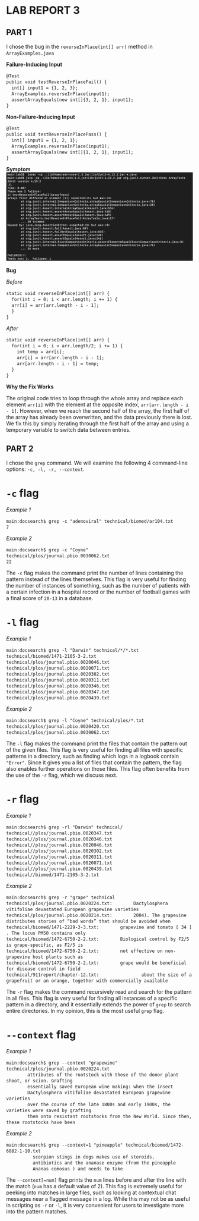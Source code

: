 # LAB REPORT 3

## PART 1
I chose the bug in the ```reverseInPlace(int[] arr)``` method in ```ArrayExamples.java```

**Failure-Inducing Input**
```
@Test
public void testReverseInPlaceFail() {
  int[] input1 = {1, 2, 3};
  ArrayExamples.reverseInPlace(input1);
  assertArrayEquals(new int[]{3, 2, 1}, input1);
}
```

**Non-Failure-Inducing Input**
```
@Test 
public void testReverseInPlacePass() {
  int[] input1 = {1, 2, 1};
  ArrayExamples.reverseInPlace(input1);
  assertArrayEquals(new int[]{1, 2, 1}, input1);
}
```

**Symptom**
![Symptom](/lab3symptoms.png)

**Bug**

*Before*
```
static void reverseInPlace(int[] arr) {
  for(int i = 0; i < arr.length; i += 1) {
  arr[i] = arr[arr.length - i - 1];
  }
}
```
*After*
```
static void reverseInPlace(int[] arr) {
  for(int i = 0; i < arr.length/2; i += 1) {
    int temp = arr[i];
    arr[i] = arr[arr.length - i - 1];
    arr[arr.length - i - 1] = temp;
  }
}
```

**Why the Fix Works**

The original code tries to loop through the whole array and replace each element ```arr[i]``` with the element at the opposite index, ```arr[arr.length - i - 1]```. However, when we reach the second half of the array, the first half of the array has already been overwritten, and the data previously there is lost. We fix this by simply iterating through the first half of the array and using a temporary variable to switch data between entries.

## PART 2

I chose the ```grep``` command. We will examine the following 4 command-line options: ```-c, -l, -r, --context```.

# ```-c``` flag

*Example 1*
```
main:docsearch$ grep -c "adenoviral" technical/biomed/ar104.txt
7
```

*Example 2*
```
main:docsearch$ grep -c "Coyne" technical/plos/journal.pbio.0030062.txt
22
```

The ```-c``` flag makes the command print the number of lines containing the pattern instead of the lines themselves. This flag is very useful for finding the number of instances of something, such as the number of patients with a certain infection in a hospital record or the number of football games with a final score of ```20-13``` in a database.

# ```-l``` flag

*Example 1*
```
main:docsearch$ grep -l "Darwin" technical/*/*.txt
technical/biomed/1471-2105-3-2.txt
technical/plos/journal.pbio.0020046.txt
technical/plos/journal.pbio.0020071.txt
technical/plos/journal.pbio.0020302.txt
technical/plos/journal.pbio.0020311.txt
technical/plos/journal.pbio.0020346.txt
technical/plos/journal.pbio.0020347.txt
technical/plos/journal.pbio.0020439.txt

```

*Example 2*
```
main:docsearch$ grep -l "Coyne" technical/plos/*.txt                   
technical/plos/journal.pbio.0020420.txt
technical/plos/journal.pbio.0030062.txt
```

The ```-l``` flag makes the command print the files that contain the pattern out of the given files. This flag is very useful for finding all files with specific patterns in a directory, such as finding which logs in a logbook contain ```"Error"```. Since it gives you a list of files that contain the pattern, the flag also enables further operations on those files. This flag often benefits from the use of the ```-r``` flag, which we discuss next.

# ```-r``` flag

*Example 1*
```
main:docsearch$ grep -rl "Darwin" technical/       
technical//plos/journal.pbio.0020347.txt
technical//plos/journal.pbio.0020346.txt
technical//plos/journal.pbio.0020046.txt
technical//plos/journal.pbio.0020302.txt
technical//plos/journal.pbio.0020311.txt
technical//plos/journal.pbio.0020071.txt
technical//plos/journal.pbio.0020439.txt
technical//biomed/1471-2105-3-2.txt
```

*Example 2*
```
main:docsearch$ grep -r "grape" technical
technical/plos/journal.pbio.0020224.txt:        Dactylosphera vitifoliae devastated European grapewine varieties
technical/plos/journal.pbio.0020214.txt:        2004). The grapevine distributes stories of “bad words” that should be avoided when
technical/biomed/1471-2229-3-3.txt:        grapevine and tomato [ 34 ] . The locus PM50 contains only
technical/biomed/1472-6750-2-2.txt:        Biological control by F2/5 is grape-specific, as F2/5 is
technical/biomed/1472-6750-2-2.txt:        not effective on non-grapevine host plants such as 
technical/biomed/1472-6750-2-2.txt:        grape would be beneficial for disease control in field
technical/911report/chapter-12.txt:                about the size of a grapefruit or an orange, together with commercially available
```

The ```-r``` flag makes the command recursively read and search for the pattern in all files. This flag is very useful for finding all instances of a specific pattern in a directory, and it essentially extends the power of ```grep``` to search entire directories. In my opinion, this is the most useful ```grep``` flag.

# ```--context``` flag

*Example 1*
```
main:docsearch$ grep --context "grapewine" technical/plos/journal.pbio.0020224.txt
        attributes of the rootstock with those of the donor plant shoot, or scion. Grafting
        essentially saved European wine making: when the insect 
        Dactylosphera vitifoliae devastated European grapewine varieties
        over the course of the late 1800s and early 1900s, the varieties were saved by grafting
        them onto resistant rootstocks from the New World. Since then, these rootstocks have been
```

*Example 2*
```
main:docsearch$ grep --context=1 "pineapple" technical/biomed/1472-6882-1-10.txt
          scorpion stings in dogs makes use of steroids,
          antibiotics and the ananase enzyme (from the pineapple 
          Ananas comosus ) and needs to take
```

The ```--context[=num]``` flag prints the ```num``` lines before and after the line with the match (```num``` has a default value of 2). This flag is extremely useful for peeking into matches in large files, such as looking at contextual chat messages near a flagged message in a log. While this may not be as useful in scripting as ```-r``` or ```-l```, it is very convenient for users to investigate more into the pattern matches.

